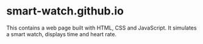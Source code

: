 # smart-watch.github.io
This contains a web page built with HTML, CSS and JavaScript. It simulates a smart watch, displays time and heart rate.
